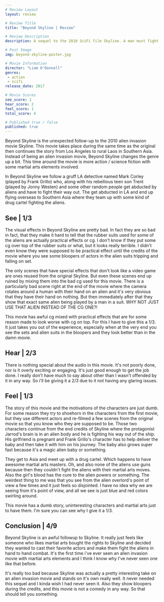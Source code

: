 ```yaml
---
# Review Layout
layout: review

# Review Title
title: "Beyond Skyline | Review"

# Review Description
description: A sequel to the 2010 SciFi film Skyline. A man must fight the aliens invading earth to avenge his son. He must also protect mysterious girl that the aliens are after.

# Post Image
img: beyond-skyline-poster.jpg

# Movie Information
director: "Liam O'Donnell"
genres:
 - action
 - scifi
release_date: 2017

# Movie Scores
see_score: 1
hear_score: 2
feel_score: 1
total_score: 4

# Published true / false
published: true
---
```

Beyond Skyline is the unexpected follow-up to the 2010 alien invasion movie Skyline. This movie takes place during the same time as the original then continues the story from Los Angeles to rural Laos in Southern Asia. Instead of being an alien invasion movie, Beyond Skyline changes the genre up a bit. This time around the movie is more action / science fiction with some martial arts elements involved.

In Beyond Skyline we follow a gruff LA detective named Mark Corley (played by Frank Grillo) who, along with his rebellious teen son Trent (played by Jonny Westen) and some other random people get abducted by aliens and have to fight their way out. The get abducted in LA and end up flying overseas to Southern Asia where they team up with some kind of drug cartel fighting the aliens.


## See | 1/3
The visual effects in Beyond Skyline are pretty bad. In fact they are so bad in fact, that they make it hard to tell that the rubber suits used for some of the aliens are actually practical effects or cg. I don't know if they put some cg over top of the rubber suits or what, but it looks really terrible. I didn't even know they were supposed to be practical effect until the credits of the movie where you see some bloopers of actors in the alien suits tripping and falling on set.

The only scenes that have special effects that don't look like a video game are ones reused from the original Skyline. But even these scenes end up ruined by mixing them into the bad cg used for this movie. There is a particularly bad scene right at the end of the movie where the camera rotates around a human with their hand on an alien and it's very obvious that they have their hand on nothing. But then immediately after that they show that exact same alien being played by a man in a suit. WHY NOT JUST USE THAT ALIEN INSTEAD OF THE CG ONE?!

This movie has awful cg mixed with practical effects that are for some reason made to look worse with cg on top. For this I have to give this a 1/3. It just takes you out of the experience, especially when at the very end you see the sets and alien suits in the bloopers and they look better than in the damn movie.


## Hear | 2/3
There is nothing special about the audio in this movie. It's not poorly done, nor is it overly exciting or engaging. It's just good enough to get the job done. I really don't have much to say about other than I wasn't offended by it in any way. So i'll be giving it a 2/3 due to it not having any glaring issues.


## Feel | 1/3
The story of this movie and the motivations of the characters are just dumb. For some reason they try to shoehorn in the characters from the first movie, but they use different actors and re-filmed a few scenes from the original movie so that you know who they are supposed to be. Those two characters continue from the end credits of Skyline where the protagonist Jarrod's brain is in an alien body and he is fighting his way out of the ship. His girlfriend is pregnant and Frank Grillo's character has to help deliver the baby and then take it with him on his journey. The baby also grows super fast because it's a magic alien baby or something.

They get to Asia and meet up with a drug cartel. Which happens to have awesome martial arts masters. Oh, and also none of the aliens use guns because then they couldn't fight the aliens with their martial arts moves. Also the girl's blood has the cure to the alien powers or something. The weirdest thing to me was that you see from the alien overlord's point of view a few times and it just feels so disjointed. I have no idea why we are seeing from it's point of view, and all we see is just blue and red colors swirling around.

This movie has a dumb story, uninteresting characters and martial arts just to have them. I'm sure you can see why I give it a 1/3.


## Conclusion | 4/9
Beyond Skyline is an awful followup to Skyline. It really just feels like someone who likes martial arts bought the rights to Skyline and decided they wanted to cast their favorite actors and make them fight the aliens in hand to hand combat. It's the first time i've ever seen an alien invasion movie with martial arts elements and I think I know why I've never seen one like that before.

It's really too bad because Skyline was actually a pretty interesting take on an alien invasion movie and stands on it's own really well. It never needed this sequel and I kinda wish I had never seen it. Also they show bloopers during the credits, and this movie is not a comedy in any way. So that should tell you something.
